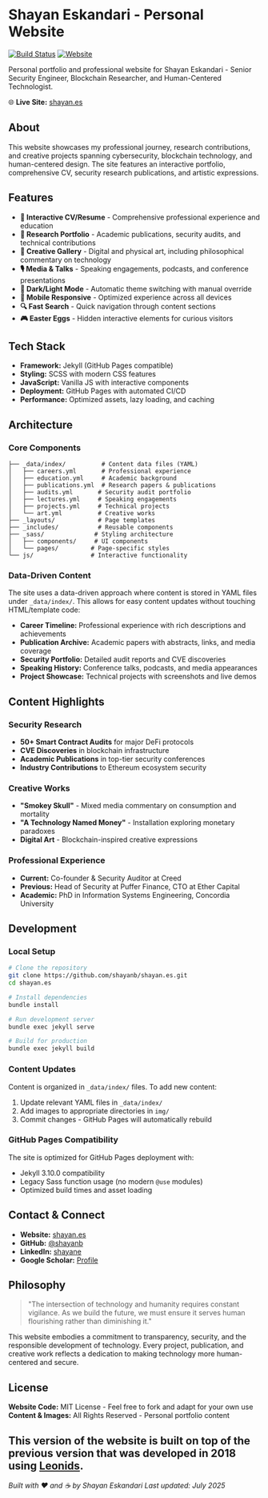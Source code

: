 # Shayan Eskandari - Personal Website

[![Build Status](https://github.com/shayanb/shayan.es/actions/workflows/pages/pages-build-deployment/badge.svg)](https://github.com/shayanb/shayan.es/actions/workflows/pages/pages-build-deployment)
[![Website](https://img.shields.io/website?url=https%3A%2F%2Fshayan.es)](https://shayan.es)

Personal portfolio and professional website for Shayan Eskandari - Senior Security Engineer, Blockchain Researcher, and Human-Centered Technologist.

🌐 **Live Site:** [shayan.es](https://shayan.es)

## About

This website showcases my professional journey, research contributions, and creative projects spanning cybersecurity, blockchain technology, and human-centered design. The site features an interactive portfolio, comprehensive CV, security research publications, and artistic expressions. 

## Features

- **📄 Interactive CV/Resume** - Comprehensive professional experience and education
- **🔬 Research Portfolio** - Academic publications, security audits, and technical contributions  
- **🎨 Creative Gallery** - Digital and physical art, including philosophical commentary on technology
- **🎙️ Media & Talks** - Speaking engagements, podcasts, and conference presentations
- **🌙 Dark/Light Mode** - Automatic theme switching with manual override
- **📱 Mobile Responsive** - Optimized experience across all devices
- **🔍 Fast Search** - Quick navigation through content sections
- **🎮 Easter Eggs** - Hidden interactive elements for curious visitors

## Tech Stack

- **Framework:** Jekyll (GitHub Pages compatible)
- **Styling:** SCSS with modern CSS features
- **JavaScript:** Vanilla JS with interactive components
- **Deployment:** GitHub Pages with automated CI/CD
- **Performance:** Optimized assets, lazy loading, and caching


## Architecture

### Core Components

```
├── _data/index/          # Content data files (YAML)
│   ├── careers.yml       # Professional experience
│   ├── education.yml     # Academic background  
│   ├── publications.yml  # Research papers & publications
│   ├── audits.yml       # Security audit portfolio
│   ├── lectures.yml     # Speaking engagements
│   ├── projects.yml     # Technical projects
│   └── art.yml          # Creative works
├── _layouts/            # Page templates
├── _includes/           # Reusable components
├── _sass/              # Styling architecture
│   ├── components/     # UI components
│   └── pages/         # Page-specific styles
└── js/                # Interactive functionality
```

### Data-Driven Content

The site uses a data-driven approach where content is stored in YAML files under `_data/index/`. This allows for easy content updates without touching HTML/template code:

- **Career Timeline:** Professional experience with rich descriptions and achievements
- **Publication Archive:** Academic papers with abstracts, links, and media coverage
- **Security Portfolio:** Detailed audit reports and CVE discoveries
- **Speaking History:** Conference talks, podcasts, and media appearances
- **Project Showcase:** Technical projects with screenshots and live demos

## Content Highlights

### Security Research
- **50+ Smart Contract Audits** for major DeFi protocols
- **CVE Discoveries** in blockchain infrastructure
- **Academic Publications** in top-tier security conferences
- **Industry Contributions** to Ethereum ecosystem security

### Creative Works
- **"Smokey Skull"** - Mixed media commentary on consumption and mortality
- **"A Technology Named Money"** - Installation exploring monetary paradoxes
- **Digital Art** - Blockchain-inspired creative expressions

### Professional Experience
- **Current:** Co-founder & Security Auditor at Creed
- **Previous:** Head of Security at Puffer Finance, CTO at Ether Capital
- **Academic:** PhD in Information Systems Engineering, Concordia University

## Development

### Local Setup

```bash
# Clone the repository
git clone https://github.com/shayanb/shayan.es.git
cd shayan.es

# Install dependencies
bundle install

# Run development server
bundle exec jekyll serve

# Build for production
bundle exec jekyll build
```

### Content Updates

Content is organized in `_data/index/` files. To add new content:

1. Update relevant YAML files in `_data/index/`
2. Add images to appropriate directories in `img/`
3. Commit changes - GitHub Pages will automatically rebuild

### GitHub Pages Compatibility

The site is optimized for GitHub Pages deployment with:
- Jekyll 3.10.0 compatibility
- Legacy Sass function usage (no modern `@use` modules)
- Optimized build times and asset loading

## Contact & Connect

- **Website:** [shayan.es](https://shayan.es)
- **GitHub:** [@shayanb](https://github.com/shayanb)
- **LinkedIn:** [shayane](https://linkedin.com/in/shayane)
- **Google Scholar:** [Profile](https://scholar.google.com/citations?user=K9xYnSQAAAAJ)

## Philosophy

> "The intersection of technology and humanity requires constant vigilance. As we build the future, we must ensure it serves human flourishing rather than diminishing it."

This website embodies a commitment to transparency, security, and the responsible development of technology. Every project, publication, and creative work reflects a dedication to making technology more human-centered and secure.

## License

**Website Code:** MIT License - Feel free to fork and adapt for your own use
**Content & Images:** All Rights Reserved - Personal portfolio content

This version of the website is built on top of the previous version that was developed in 2018 using **[Leonids](http://renyuanz.github.io/leonids)**. 
---

*Built with ❤️ and ☕ by Shayan Eskandari*
*Last updated: July 2025*